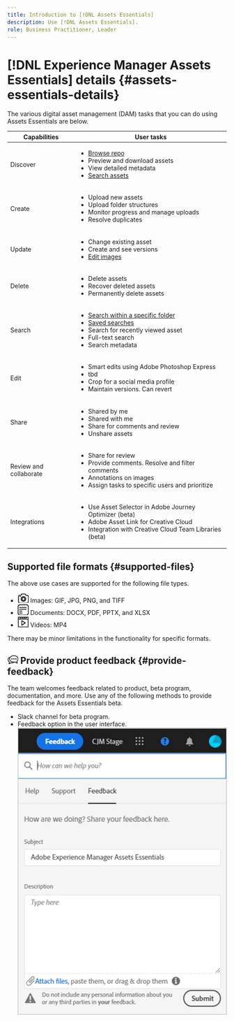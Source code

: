 ```yaml
---
title: Introduction to [!DNL Assets Essentials]
description: Use [!DNL Assets Essentials].
role: Business Practitioner, Leader
---
```

# [!DNL Experience Manager Assets Essentials] details {#assets-essentials-details}

The various digital asset management (DAM) tasks that you can do using Assets Essentials are below.

| Capabilities | User tasks |
|-----|------|
| Discover | <ul> <li>[Browse repo](/help/understand-interface.md#view-assets-and-details) </li> <li> Preview and download assets </li> <li>View detailed metadata </li> <li>[Search assets](/help/search-assets.md)</li></ul> | 
| Create | <ul> <li>Upload new assets</li> <li>Upload folder structures</li> <li>Monitor progress and manage uploads</li> <li>Resolve duplicates</li> </ul> |
| Update | <ul> <li>Change existing asset</li> <li>Create and see versions</li> <li>[Edit images](/help/edit-images.md)</li> </ul> |
| Delete | <ul> <li>Delete assets</li> <li>Recover deleted assets</li> <li>Permanently delete assets</li> </ul> |
| Search | <ul> <li>[Search within a specific folder](/help/search-assets.md)</li> <li>[Saved searches](/help/search-assets.md)</li> <li>Search for recently viewed asset</li> <li>Full-text search</li> <li>Search metadata</li> </ul> |
| Edit | <ul> <li>Smart edits using Adobe Photoshop Express</li> <li>tbd</li> <li>Crop for a social media profile</li> <li>Maintain versions. Can revert</li> </ul> |
| Share | <ul> <li>Shared by me</li> <li>Shared with me</li> <li>Share for comments and review</li> <li>Unshare assets</li> </ul> |
| Review and collaborate | <ul> <li>Share for review</li> <li>Provide comments. Resolve and filter comments</li> <li>Annotations on images</li> <li>Assign tasks to specific users and prioritize</li> </ul> |
| Integrations | <ul> <li>Use Asset Selector in Adobe Journey Optimizer (beta)</li> <li>Adobe Asset Link for Creative Cloud</li> <li>Integration with Creative Cloud Team Libraries (beta)</li> </ul> |

## Supported file formats {#supported-files}

The above use cases are supported for the following file types.

* ![image file type icon](assets/do-not-localize/image-icon.png) Images: GIF, JPG, PNG, and TIFF
* ![document file type icon](assets/do-not-localize/document-icon.png) Documents: DOCX, PDF, PPTX, and XLSX
* ![video file type icon](assets/do-not-localize/video-icon.png) Videos: MP4

There may be minor limitations in the functionality for specific formats.

## ![feedback icon](assets/do-not-localize/feedback-icon.png) Provide product feedback {#provide-feedback}

The team welcomes feedback related to product, beta program, documentation, and more. Use any of the following methods to provide feedback for the Assets Essentials beta.

* Slack channel for beta program.
* Feedback option in the user interface.
  ![feedback option in the interface](assets/feedback-panel.png)
